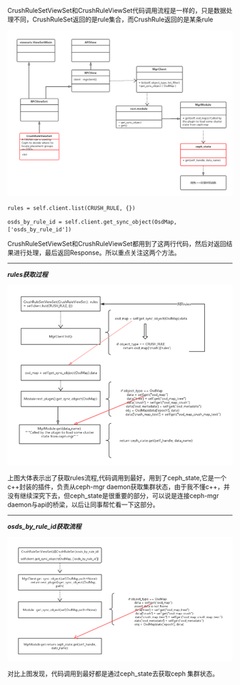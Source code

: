 CrushRuleSetViewSet和CrushRuleViewSet代码调用流程是一样的，只是数据处理不同，CrushRuleSet返回的是rule集合，而CrushRule返回的是某条rule

![](/assets/ceph-mgrOO1.png)

`rules = self.client.list(CRUSH_RULE, {})`

`osds_by_rule_id = self.client.get_sync_object(OsdMap, ['osds_by_rule_id'])`

CrushRuleSetViewSet和CrushRuleViewSet都用到了这两行代码，然后对返回结果进行处理，最后返回Response。所以重点关注这两个方法。

---

_**rules获取过程**_

![](/assets/getRules.png)

上图大体表示出了获取rules流程,代码调用到最好，用到了ceph\_state,它是一个c++封装的插件，负责从ceph-mgr daemon获取集群状态，由于我不懂c++，并没有继续深究下去，但ceph\_state是很重要的部分，可以说是连接ceph-mgr daemon与api的桥梁，以后让同事帮忙看一下这部分。

---

_**osds\_by\_rule\_id获取流程**_

![](/assets/osds_by_rule_id.png)

对比上图发现，代码调用到最好都是通过ceph\_state去获取ceph 集群状态。

